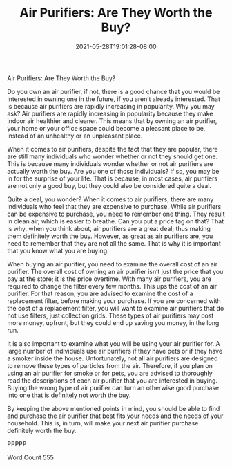 ﻿---
title: "Air Purifiers:  Are They Worth the Buy?"
date: 2021-05-28T19:01:28-08:00
description: "Air Purifiers Tips for Web Success"
featured_image: "/images/Air Purifiers.jpg"
tags: ["Air Purifiers"]
---

Air Purifiers:  Are They Worth the Buy?

Do you own an air purifier, if not, there is a good chance that you would be interested in owning one in the future, if you aren’t already interested. That is because air purifiers are rapidly increasing in popularity.  Why you may ask?  Air purifiers are rapidly increasing in popularity because they make indoor air healthier and cleaner.  This means that by owning an air purifier, your home or your office space could become a pleasant place to be, instead of an unhealthy or an unpleasant place.

When it comes to air purifiers, despite the fact that they are popular, there are still many individuals who wonder whether or not they should get one. This is because many individuals wonder whether or not air purifiers are actually worth the buy.  Are you one of those individuals?  If so, you may be in for the surprise of your life.  That is because, in most cases, air purifiers are not only a good buy, but they could also be considered quite a deal.

Quite a deal, you wonder?  When it comes to air purifiers, there are many individuals who feel that they are expensive to purchase.  While air purifiers can be expensive to purchase, you need to remember one thing.  They result in clean air, which is easier to breathe.  Can you put a price tag on that?  That is why, when you think about, air purifiers are a great deal; thus making them definitely worth the buy.  However, as great as air purifiers are, you need to remember that they are not all the same.  That is why it is important that you know what you are buying.  

When buying an air purifier, you need to examine the overall cost of an air purifier.  The overall cost of owning an air purifier isn’t just the price that you pay at the store; it is the price overtime. With many air purifiers, you are required to change the filter every few months.  This ups the cost of an air purifier. For that reason, you are advised to examine the cost of a replacement filter, before making your purchase.  If you are concerned with the cost of a replacement filter, you will want to examine air purifiers that do not use filters, just collection grids. These types of air purifiers may cost more money, upfront, but they could end up saving you money, in the long run.

It is also important to examine what you will be using your air purifier for. A large number of individuals use air purifiers if they have pets or if they have a smoker inside the house. Unfortunately, not all air purifiers are designed to remove these types of particles from the air. Therefore, if you plan on using an air purifier for smoke or for pets, you are advised to thoroughly read the descriptions of each air purifier that you are interested in buying.  Buying the wrong type of air purifier can turn an otherwise good purchase into one that is definitely not worth the buy.

By keeping the above mentioned points in mind, you should be able to find and purchase the air purifier that best fits your needs and the needs of your household. This is, in turn, will make your next air purifier purchase definitely worth the buy.

PPPPP

Word Count 555

